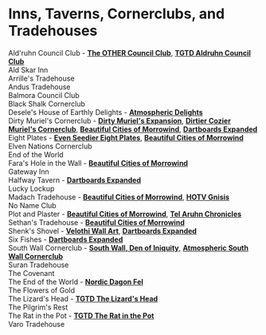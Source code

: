 # Inns, Taverns, Cornerclubs, and Tradehouses

Ald'ruhn Council Club - [**The OTHER Council Club**](https://www.nexusmods.com/morrowind/mods/49500), [**TGTD Aldruhn Council Club**](https://www.nexusmods.com/morrowind/mods/34185)    
Ald Skar Inn  
Arrille's Tradehouse  
Andus Tradehouse  
Balmora Council Club  
Black Shalk Cornerclub  
Desele's House of Earthly Delights - [**Atmospheric Delights**](https://www.nexusmods.com/morrowind/mods/47472)  
Dirty Muriel's Cornerclub - [**Dirty Muriel's Expansion**](https://www.nexusmods.com/morrowind/mods/49622), [**Dirtier Cozier Muriel's Cornerclub**](https://www.nexusmods.com/morrowind/mods/49653), [**Beautiful Cities of Morrowind**](https://www.nexusmods.com/morrowind/mods/49231), [**Dartboards Expanded**](https://www.nexusmods.com/morrowind/mods/47976)  
Eight Plates - [**Even Seedier Eight Plates**](https://www.nexusmods.com/morrowind/mods/49236), [**Beautiful Cities of Morrowind**](https://www.nexusmods.com/morrowind/mods/49231)  
Elven Nations Cornerclub  
End of the World  
Fara's Hole in the Wall -  [**Beautiful Cities of Morrowind**](https://www.nexusmods.com/morrowind/mods/49231)  
Gateway Inn  
Halfway Tavern - [**Dartboards Expanded**](https://www.nexusmods.com/morrowind/mods/47976)  
Lucky Lockup  
Madach Tradehouse - [**Beautiful Cities of Morrowind**](https://www.nexusmods.com/morrowind/mods/49231), [**HOTV Gnisis**](https://www.nexusmods.com/morrowind/mods/47978)    
No Name Club  
Plot and Plaster - [**Beautiful Cities of Morrowind**](https://www.nexusmods.com/morrowind/mods/49231), [**Tel Aruhn Chronicles**](https://www.nexusmods.com/morrowind/mods/49171)    
Sethan's Tradehouse - [**Beautiful Cities of Morrowind**](https://www.nexusmods.com/morrowind/mods/49231)  
Shenk's Shovel - [**Velothi Wall Art**](https://www.nexusmods.com/morrowind/mods/46454), [**Dartboards Expanded**](https://www.nexusmods.com/morrowind/mods/47976)  
Six Fishes - [**Dartboards Expanded**](https://www.nexusmods.com/morrowind/mods/47976)    
South Wall Cornerclub - [**South Wall, Den of Iniquity**](http://mw.modhistory.com/download-15-13449), [**Atmospheric South Wall Cornerclub**](https://www.nexusmods.com/morrowind/mods/49229)  
Suran Tradehouse  
The Covenant  
The End of the World - [**Nordic Dagon Fel**](https://www.nexusmods.com/morrowind/mods/49603)    
The Flowers of Gold   
The Lizard's Head - [**TGTD The Lizard's Head**](https://www.nexusmods.com/morrowind/mods/39748)  
The Pilgrim's Rest  
The Rat in the Pot - [**TGTD The Rat in the Pot**](https://www.nexusmods.com/morrowind/mods/34186)    
Varo Tradehouse  
